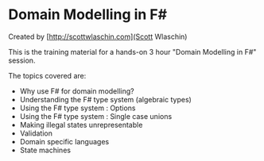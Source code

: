 # Domain Modelling in F#

Created by [http://scottwlaschin.com](Scott Wlaschin)

This is the training material for a hands-on 3 hour "Domain Modelling in F#" session.

The topics covered are:
* Why use F# for domain modelling?
* Understanding the F# type system (algebraic types)
* Using the F# type system : Options
* Using the F# type system : Single case unions
* Making illegal states unrepresentable
* Validation
* Domain specific languages
* State machines
